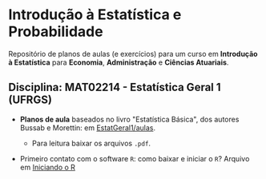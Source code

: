 # Introdução à Estatística e Probabilidade

Repositório de planos de aulas (e exercícios) para um curso em **Introdução à Estatística** para **Economia**, **Administração** e **Ciências Atuariais**.  

## Disciplina: MAT02214 - Estatística Geral 1 (UFRGS)

* **Planos de aula** baseados no livro "Estatística Básica", dos autores Bussab e Morettin: em [EstatGeral1/aulas](aulas).
    + Para leitura baixar os arquivos `.pdf`.
    
* Primeiro contato com o software `R`: como baixar e iniciar o `R`? Arquivo em  [Iniciando o R](https://htmlpreview.github.io/?https://github.com/markus-stein/MAT02219EAD/blob/master/R-exams/TutorialR.html)
